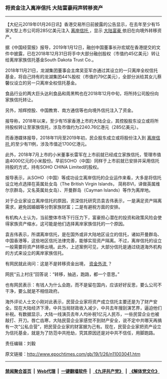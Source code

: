 ### 将资金注入离岸信托 大陆富豪闷声转移资产
------------------------

<p>
 【大纪元2019年01月26日讯】香港交易所日前披露的公告显示，在去年至少有15家大型上市公司将285亿美元注入
 <a href="http://www.epochtimes.com/gb/tag/%E7%A6%BB%E5%B2%B8%E4%BF%A1%E6%89%98.html">
  离岸信托
 </a>
 ，显示
 <a href="http://www.epochtimes.com/gb/tag/%E5%A4%A7%E9%99%86%E5%AF%8C%E8%B1%AA.html">
  大陆富豪
 </a>
 依旧在向境外转移资产。
</p>
<p>
 据《中国经营报》报导，2019年1月12日，融创中国董事长孙宏斌在香港提交的文件中披露，已在2018年12月31日将手中大部分融创股权（市值约45亿美元）转让给离岸家族信托基金South Dakota Trust Co.。
</p>
<p>
 2018年11月21日，龙湖集团董事会主席吴亚军亦通过其设立的一只离岸全权信托基金，将自己持有的龙湖集团44%股权（市值约79亿美元），全部分派给其女儿蔡馨仪设立的另一只离岸全权信托基金。
</p>
<p>
 食品行业的两大巨头达利食品和周黑鸭也在2018年12月中旬，将所持公司股份向家族信托转让。
</p>
<p>
 另外，旭辉控股、中国教育、南方通信等也向境外信托注入了资金。
</p>
<p>
 报导称，2018年以来，至少有15家香港上市的大陆企业，其控股股东设立或将所持股权转让至家族信托，涉及市值约为2240.76亿港元（285亿美元）。
</p>
<p>
 而香港媒体报导，2018年11月至2019年初，民企股东成立或将股份注入到
 <a href="http://www.epochtimes.com/gb/tag/%E7%A6%BB%E5%B2%B8%E4%BF%A1%E6%89%98.html">
  离岸信托
 </a>
 的至少有11例，涉及市值近1700亿港元。
</p>
<p>
 此外，2018年7月上市的小米董事长雷军在上市前就已经成立家族信托，管理市值逾4000亿元的小米股份。早前SOHO（中国）同样于上市前就已安排并采用信托持股的方式，持有SOHO CHINA Limited的股权。
</p>
<p>
 报导表示，从SOHO（中国）等成功设立离岸信托的企业运作来看，大多是将信托设立地点选择在英属处女岛（The British Virgin Islands， 简称BVI，译做英属维尔京群岛，又名英属处女岛）、开曼群岛（Cayman Islands）等作为离岸地。
</p>
<p>
 对于企业家设立离岸信托的原因，资深信托研究员袁吉伟表示，一是满足资产隔离需求，避免因婚姻等分割家族财富；二是有避税方面的安排。
</p>
<p>
 有机构人士认为，当前整体市场下行压力下，富豪担心潜在的投资和政策风险会使得家族资产缩水，这可能是他们选择离岸家族信托的一个原因。
</p>
<p>
 袁吉伟表示，所谓离岸信托，是在国外或非大陆地区设立的信托，诸如开曼群岛、中国香港等，这些地区信托法律完善，能够实现资产隔离。不过，离岸信托的设立一般需要将资产转移出境。此外，上述案例可见，大部分信托是通过绕道海外机构的方式来设立的离岸家族信托。
</p>
<p>
 有网民就此询问：这是不是转移资金出境，
 <a href="http://www.epochtimes.com/gb/tag/%E8%B5%84%E9%87%91%E5%A4%96%E6%B5%81.html">
  资金外流
 </a>
 ？
</p>
<p>
 网民“云上村庄”回答说：“转移，抽逃，跑路，都一个意思。”
</p>
<p>
 也有网民表示：有钱人为什么会跑，而不是留在国内，应该好好反思，要么公司不干净，要么就是不相信政府。
</p>
<p>
 海外评论人士文小刚对此表示，民营企业家将资产成立信托主要还是为了财产安全。现在大陆经济下滑，中共当局财政收入减少，中共去年搜刮演艺界，逼迫他们补税。有数据显示，大陆一线演员去年人均补税1亿元人民币，一些民营企业也被敲打、开刀。唇亡齿寒，大陆民营企业家感觉不到财产安全，说不定中共哪天再搞有一次“公私合营”，把民营企业家的财富据为己有。现在，民营企业家把资产设立为信托基金，就是为了防范中共抢劫，究其原因还是对中共不信任，用脚跑路。
</p>
<p>
 责任编辑：刘毅
</p>

原文链接：http://www.epochtimes.com/gb/19/1/26/n11003041.htm


------------------------
#### [禁闻聚合首页](https://github.com/gfw-breaker/banned-news/blob/master/README.md) &nbsp;|&nbsp; [Web代理](https://github.com/gfw-breaker/open-proxy/blob/master/README.md) &nbsp;|&nbsp; [一键翻墙软件](https://github.com/gfw-breaker/nogfw/blob/master/README.md) &nbsp;|&nbsp; [《九评共产党》](https://github.com/gfw-breaker/9ping.md/blob/master/README.md#九评之一评共产党是什么) &nbsp;|&nbsp; [《解体党文化》](https://github.com/gfw-breaker/jtdwh.md/blob/master/README.md#绪论)